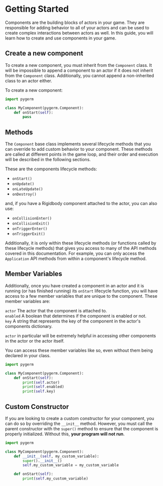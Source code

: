 # Getting Started
Components are the building blocks of actors in your game. They are responsible for adding behavior to all of your actors and can be used to create complex interactions between actors as well. In this guide, you will learn how to create and use components in your game.

## Create a new component
To create a new component, you must inherit from the `Component` class. It will be impossible to append a component to an actor if it does not inherit from the `Component` class. Additionally, you cannot append a non-inherited class to an actor either.

To create a new component:
```python
import pygerm

class MyComponent(pygerm.Component):
    def onStart(self):
        pass
```

## Methods
The `Component` base class implements several lifecycle methods that you can override to add custom behavior to your component. These methods are called at different points in the game loop, and their order and execution will be described in the following sections.

These are the components lifecycle methods:
- `onStart()`
- `onUpdate()`
- `onLateUpdate()`
- `onDestroy()`

and, if you have a Rigidbody component attached to the actor, you can also use:
- `onCollisionEnter()`
- `onCollisionExit()`
- `onTriggerEnter()`
- `onTriggerExit()`

Additionally, it is only within these lifecycle methods (or functions called by these lifecycle methods) that gives you access to many of the API methods covered in this documentation. For example, you can only access the `Application` API methods from within a component's lifecycle method.

## Member Variables
Additionally, once you have created a component in an actor and it is running (or has finished running) its `onStart` lifecycle function, you will have access to a few member variables that are unique to the component. These member variables are:

`actor` The actor that the component is attached to. \
`enabled` A boolean that determines if the component is enabled or not. \
`key` A string that represents the key of the component in the actor's components dictionary.

`actor` in particular will be extremely helpful in accessing other components in the actor or the actor itself.

You can access these member variables like so, even without them being declared in your class.
```python
import pygerm

class MyComponent(pygerm.Component):
    def onStart(self):
        print(self.actor)
        print(self.enabled)
        print(self.key)

```

## Custom Constructor
If you are looking to create a custom constructor for your component, you can do so by overriding the `__init__` method. However, you must call the parent constructor with the `super()` method to ensure that the component is properly initialized. Without this, **your program will not run**.

```python
import pygerm

class MyComponent(pygerm.Component):
    def __init__(self, my_custom_variable):
        super().__init__()
        self.my_custom_variable = my_custom_variable

    def onStart(self):
        print(self.my_custom_variable)
```
